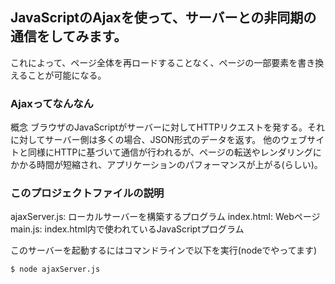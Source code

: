 ## JavaScriptのAjaxを使って、サーバーとの非同期の通信をしてみます。
これによって、ページ全体を再ロードすることなく、ページの一部要素を書き換えることが可能になる。

### Ajaxってなんなん
概念
ブラウザのJavaScriptがサーバーに対してHTTPリクエストを発する。それに対してサーバー側は多くの場合、JSON形式のデータを返す。
他のウェブサイトと同様にHTTPに基づいて通信が行われるが、ページの転送やレンダリングにかかる時間が短縮され、アプリケーションのパフォーマンスが上がる(らしい)。

### このプロジェクトファイルの説明
ajaxServer.js: ローカルサーバーを構築するプログラム
index.html: Webページ
main.js: index.html内で使われているJavaScriptプログラム

このサーバーを起動するにはコマンドラインで以下を実行(nodeでやってます)
```
$ node ajaxServer.js
```
